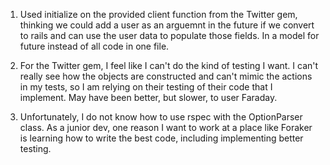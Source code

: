 1. Used initialize on the provided client function from the Twitter gem, thinking we could add a user as an arguemnt in the future if we convert to rails and can use the user data to populate those fields. In a model for future instead of all code in one file.

2. For the Twitter gem, I feel like I can't do the kind of testing I want. I can't really see how the objects are constructed and can't mimic the actions in my tests, so I am relying on their testing of their code that I implement. May have been better, but slower, to user Faraday.

3. Unfortunately, I do not know how to use rspec with the OptionParser class. As a junior dev, one reason I want to work at a place like Foraker is learning how to write the best code, including implementing better testing.
